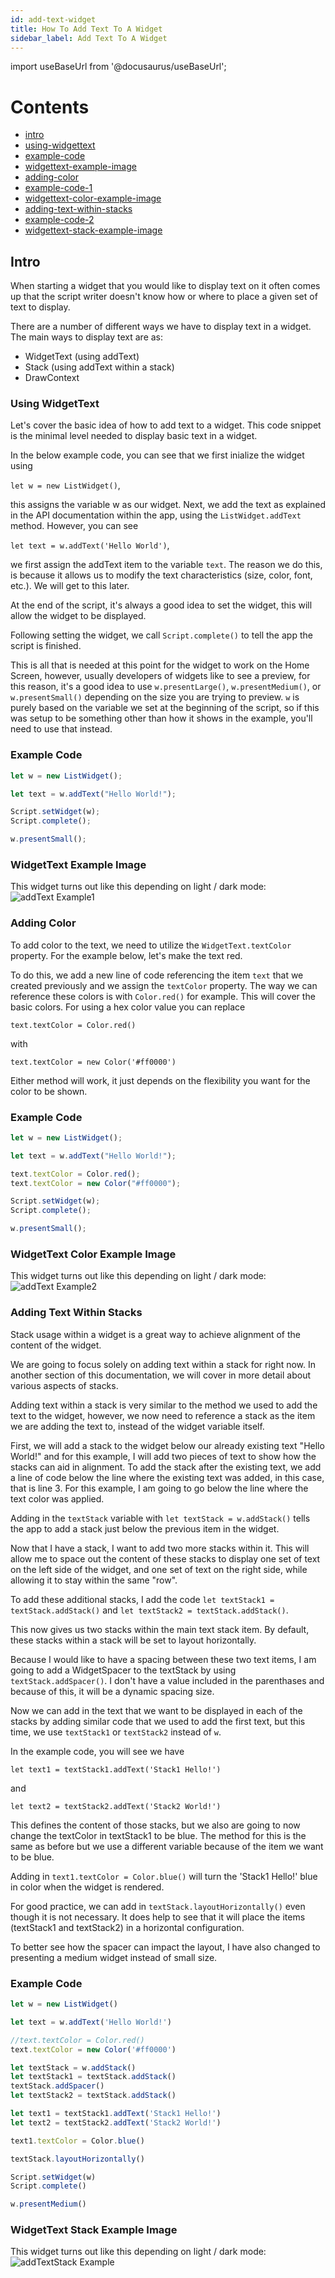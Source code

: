 ```yaml
---
id: add-text-widget
title: How To Add Text To A Widget
sidebar_label: Add Text To A Widget
---
```


import useBaseUrl from '@docusaurus/useBaseUrl';

# Contents
* [intro](#intro)
* [using-widgettext](#using-widgettext)
* [example-code](#example-code)
* [widgettext-example-image](#widgettext-example-image)
* [adding-color](#adding-color)
* [example-code-1](#example-code-1)
* [widgettext-color-example-image](#widgettext-color-example-image)
* [adding-text-within-stacks](#adding-text-within-stacks)
* [example-code-2](#example-code-2)
* [widgettext-stack-example-image](#widgettext-stack-example-image)

## Intro

When starting a widget that you would like to display text on it often comes up that the script writer doesn't know how or where to place a given set of text to display.

There are a number of different ways we have to display text in a widget. The main ways to display text are as:

- WidgetText (using addText)
- Stack (using addText within a stack)
- DrawContext

### Using WidgetText

Let's cover the basic idea of how to add text to a widget. This code snippet is the minimal level needed to display basic text in a widget.

In the below example code, you can see that we first inialize the widget using 

`let w = new ListWidget()`, 

this assigns the variable w as our widget.
Next, we add the text as explained in the API documentation within the app, using the `ListWidget.addText` method. However, you can see 

`let text = w.addText('Hello World')`, 

we first assign the addText item to the variable `text`. The reason we do this, is because it allows us to modify the text characteristics (size, color, font, etc.). We will get to this later.

At the end of the script, it's always a good idea to set the widget, this will allow the widget to be displayed.

Following setting the widget, we call `Script.complete()` to tell the app the script is finished.

This is all that is needed at this point for the widget to work on the Home Screen, however, usually developers of widgets like to see a preview, for this reason, it's a good idea to use `w.presentLarge()`, `w.presentMedium()`, or `w.presentSmall()` depending on the size you are trying to preview. `w` is purely based on the variable we set at the beginning of the script, so if this was setup to be something other than how it shows in the example, you'll need to use that instead.

### Example Code

```javascript
let w = new ListWidget();

let text = w.addText("Hello World!");

Script.setWidget(w);
Script.complete();

w.presentSmall();
```

### WidgetText Example Image

This widget turns out like this depending on light / dark mode:
![addText Example1](images/AddTextExample1.PNG)

### Adding Color

To add color to the text, we need to utilize the 
`WidgetText.textColor` property. 
For the example below, let's make the text red.

To do this, we add a new line of code referencing the item `text` that we created previously and we assign the `textColor` property. The way we can reference these colors is with `Color.red()` for example. This will cover the basic colors. For using a hex color value you can replace 

`text.textColor = Color.red()` 

with 

`text.textColor = new Color('#ff0000')`

Either method will work, it just depends on the flexibility you want for the color to be shown.

### Example Code

```javascript
let w = new ListWidget();

let text = w.addText("Hello World!");

text.textColor = Color.red();
text.textColor = new Color("#ff0000");

Script.setWidget(w);
Script.complete();

w.presentSmall();
```

### WidgetText Color Example Image

This widget turns out like this depending on light / dark mode:
![addText Example2](images/AddTextExample2.png)

### Adding Text Within Stacks

Stack usage within a widget is a great way to achieve alignment of the content of the widget.

We are going to focus solely on adding text within a stack for right now. In another section of this documentation, we will cover in more detail about various aspects of stacks.

Adding text within a stack is very similar to the method we used to add the text to the widget, however, we now need to reference a stack as the item we are adding the text to, instead of the widget variable itself.

First, we will add a stack to the widget below our already existing text "Hello World!" and for this example, I will add two pieces of text to show how the stacks can aid in alignment. To add the stack after the existing text, we add a line of code below the line where the existing text was added, in this case, that is line 3. For this example, I am going to go below the line where the text color was applied.

Adding in the `textStack` variable with `let textStack = w.addStack()` tells the app to add a stack just below the previous item in the widget.

Now that I have a stack, I want to add two more stacks within it. This will allow me to space out the content of these stacks to display one set of text on the left side of the widget, and one set of text on the right side, while allowing it to stay within the same "row".

To add these additional stacks, I add the code `let textStack1 = textStack.addStack()` and `let textStack2 = textStack.addStack()`.

This now gives us two stacks within the main text stack item. By default, these stacks within a stack will be set to layout horizontally.

Because I would like to have a spacing between these two text items, I am going to add a WidgetSpacer to the textStack by using `textStack.addSpacer()`. I don't have a value included in the parenthases and because of this, it will be a dynamic spacing size.

Now we can add in the text that we want to be displayed in each of the stacks by adding similar code that we used to add the first text, but this time, we use `textStack1` or `textStack2` instead of `w`.

In the example code, you will see we have 

`let text1 = textStack1.addText('Stack1 Hello!')` 

and 

`let text2 = textStack2.addText('Stack2 World!')`

This defines the content of those stacks, but we also are going to now change the textColor in textStack1 to be blue. The method for this is the same as before but we use a different variable because of the item we want to be blue.

Adding in `text1.textColor = Color.blue()` will turn the 'Stack1 Hello!' blue in color when the widget is rendered.

For good practice, we can add in `textStack.layoutHorizontally()` even though it is not necessary. It does help to see that it will place the items (textStack1 and textStack2) in a horizontal configuration.

To better see how the spacer can impact the layout, I have also changed to presenting a medium widget instead of small size.

### Example Code

```javascript
let w = new ListWidget()

let text = w.addText('Hello World!')

//text.textColor = Color.red()
text.textColor = new Color('#ff0000')

let textStack = w.addStack()
let textStack1 = textStack.addStack()
textStack.addSpacer()
let textStack2 = textStack.addStack()

let text1 = textStack1.addText('Stack1 Hello!')
let text2 = textStack2.addText('Stack2 World!')

text1.textColor = Color.blue()

textStack.layoutHorizontally()

Script.setWidget(w)
Script.complete()

w.presentMedium()
```

### WidgetText Stack Example Image

This widget turns out like this depending on light / dark mode:
![addTextStack Example](images/AddTextStackExample.png)
